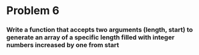 # Problem 6
###  Write a function that accepts two arguments (length, start) to generate an array of a specific length filled with integer numbers increased by one from start
